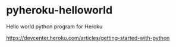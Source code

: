 pyheroku-helloworld
===================

Hello world python program for Heroku

https://devcenter.heroku.com/articles/getting-started-with-python

